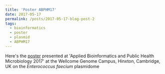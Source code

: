 ```yaml
---
title: 'Poster ABPHM17'
date: 2017-05-17
permalink: /posts/2017-05-17-blog-post-2
tags:
  - bioinformatics 
  - poster
  - plasmid
  - ABPHM17
---
```

Here's the [poster](https://aschuerch.github.io/images/Applied_bioinformatics_2017_Schurch.pdf) presented at 'Applied Bioinformatics and Public Health Microbiology 2017' at the Wellcome Genome Campus, Hinxton, Cambridge, UK on the *Enterococcus faecium* plasmidome
